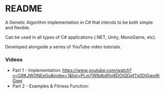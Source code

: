 # README #

A Genetic Algorithm implementation in C# that intends to be both simple and flexible.

Can be used in all types of C# applications (.NET, Unity, MonoGame, etc).

Developed alongside a series of YouTube video tutorials.

### Videos ###

* Part 1 - Implementation: https://www.youtube.com/watch?v=G8KJWONEeGo&index=1&list=PLm7W8dbdfloi6DOIQDqfTx0DjGwo6tGqm
* Part 2 - Examples & Fitness Function: <in progress>